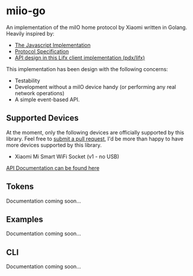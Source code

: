 # miio-go
An implementation of the miIO home protocol by Xiaomi written in Golang. Heavily inspired by:

 - [The Javascript Implementation](https://github.com/aholstenson/miio)
 - [Protocol Specification](https://github.com/OpenMiHome/mihome-binary-protocol)
 - [API design in this Lifx client implementation (pdx/lifx)](https://github.com/pdf/golifx)

This implementation has been design with the following concerns:
 - Testability
 - Development without a miIO device handy (or performing any real network operations)
 - A simple event-based API.

## Supported Devices
At the moment, only the following devices are officially supported by this library. Feel free to
[submit a pull request](), I'd be more than happy to have more devices supported by this library.

 - Xiaomi Mi Smart WiFi Socket (v1 - no USB)

[API Documentation can be found here]()

## Tokens
Documentation coming soon...

## Examples
Documentation coming soon...

## CLI
Documentation coming soon...
